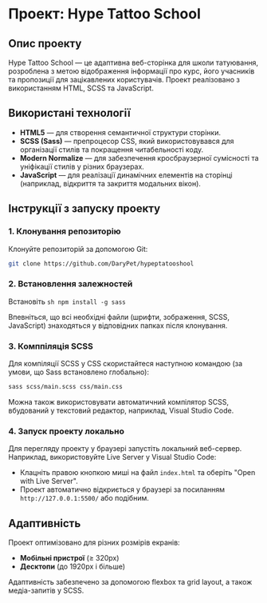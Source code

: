 # Проект: Hype Tattoo School

## Опис проекту

Hype Tattoo School — це адаптивна веб-сторінка для школи татуювання, розроблена з метою відображення інформації про курс, його учасників та пропозиції для зацікавлених користувачів. Проект реалізовано з використанням HTML, SCSS та JavaScript.

## Використані технології

- **HTML5** — для створення семантичної структури сторінки.
- **SCSS (Sass)** — препроцесор CSS, який використовувався для організації стилів та покращення читабельності коду.
- **Modern Normalize** — для забезпечення кросбраузерної сумісності та уніфікації стилів у різних браузерах.
- **JavaScript** — для реалізації динамічних елементів на сторінці (наприклад, відкриття та закриття модальних вікон).

## Інструкції з запуску проекту

### 1. Клонування репозиторію

Клонуйте репозиторій за допомогою Git:

```sh
git clone https://github.com/DaryPet/hypeptatooshool
```

### 2. Встановлення залежностей

Встановіть `sh npm install -g sass `

Впевніться, що всі необхідні файли (шрифти, зображення, SCSS, JavaScript) знаходяться у відповідних папках після клонування.

### 3. Комппіляція SCSS

Для компіляції SCSS у CSS скористайтеся наступною командою (за умови, що Sass встановлено глобально):

```sh
sass scss/main.scss css/main.css
```

Можна також використовувати автоматичний компілятор SCSS, вбудований у текстовий редактор, наприклад, Visual Studio Code.

### 4. Запуск проекту локально

Для перегляду проекту у браузері запустіть локальний веб-сервер. Наприклад, використовуйте Live Server у Visual Studio Code:

- Клацніть правою кнопкою миші на файл `index.html` та оберіть "Open with Live Server".
- Проект автоматично відкриється у браузері за посиланням `http://127.0.0.1:5500/` або подібним.

## Адаптивність

Проект оптимізовано для різних розмірів екранів:

- **Мобільні пристрої** (≥ 320px)
- **Десктопи** (до 1920px і більше)

Адаптивність забезпечено за допомогою flexbox та grid layout, а також медіа-запитів у SCSS.
